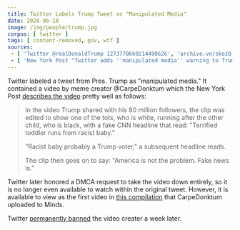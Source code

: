 ```yaml
---
title: Twitter Labels Trump Tweet as "Manipulated Media"
date: 2020-06-18
image: /img/people/trump.jpg
corpos: [ twitter ]
tags: [ content-removed, gov, wtf ]
sources:
 - [ 'Twitter @realDonaldTrump 1273770669214490626', 'archive.vn/skozQ' ]
 - [ 'New York Post "Twitter adds ''manipulated media'' warning to Trump tweet" by Tamar Lapin (18 Jun 2020)', 'archive.is/HlHqq' ]
---
```


Twitter labeled a tweet from Pres. Trump as "manipulated media." It contained a
video by meme creator @CarpeDonktum which the New York Post [describes the
video](http://archive.is/HlHqq#selection-1255.0-1267.73) pretty well as
follows:
> In the video Trump shared with his 80 million followers, the clip was edited
> to show one of the tots, who is white, running after the other child, who is
> black, with a fake CNN headline that read: "Terrified toddler runs from
> racist baby."
>
> "Racist baby probably a Trump voter," a subsequent headline reads.
>
> The clip then goes on to say: "America is not the problem. Fake news is."

Twitter later honored a DMCA request to take the video down entirely, so it is
no longer even available to watch within the original tweet. However, it is
available to view as the first video in [this
compilation](https://www.minds.com/newsfeed/1122612088517787648) that
CarpeDonktum uploaded to Minds.

Twitter [permanently banned](/e/twitter-bans-carpedonktum/) the video
creater a week later.
